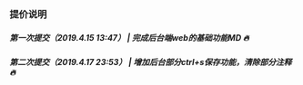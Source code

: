 ### 提价说明

##### 第一次提交（2019.4.15 13:47） | 完成后台端web的基础功能MD 🔥

##### 第二次提交（2019.4.17 23:53） | 增加后台部分ctrl+s保存功能，清除部分注释 🔥
